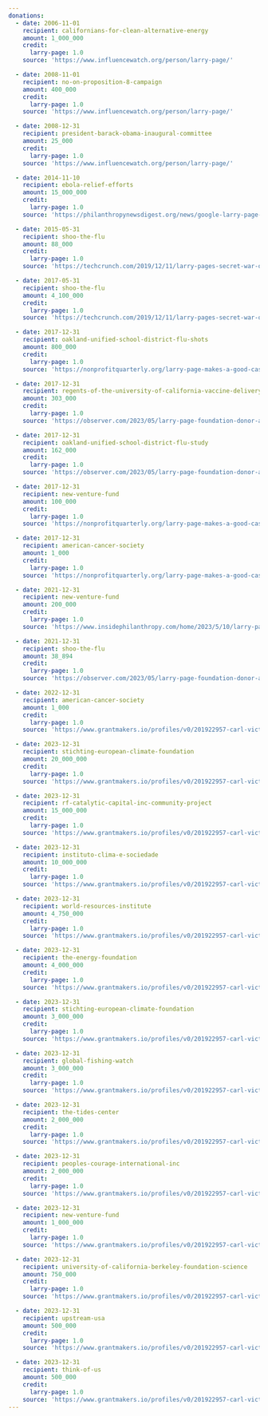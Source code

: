 ```yaml
---
donations:
  - date: 2006-11-01
    recipient: californians-for-clean-alternative-energy
    amount: 1_000_000
    credit:
      larry-page: 1.0
    source: 'https://www.influencewatch.org/person/larry-page/'

  - date: 2008-11-01
    recipient: no-on-proposition-8-campaign
    amount: 400_000
    credit:
      larry-page: 1.0
    source: 'https://www.influencewatch.org/person/larry-page/'

  - date: 2008-12-31
    recipient: president-barack-obama-inaugural-committee
    amount: 25_000
    credit:
      larry-page: 1.0
    source: 'https://www.influencewatch.org/person/larry-page/'

  - date: 2014-11-10
    recipient: ebola-relief-efforts
    amount: 15_000_000
    credit:
      larry-page: 1.0
    source: 'https://philanthropynewsdigest.org/news/google-larry-page-pledge-30-million-for-ebola-relief-efforts'

  - date: 2015-05-31
    recipient: shoo-the-flu
    amount: 88_000
    credit:
      larry-page: 1.0
    source: 'https://techcrunch.com/2019/12/11/larry-pages-secret-war-on-the-flu/'

  - date: 2017-05-31
    recipient: shoo-the-flu
    amount: 4_100_000
    credit:
      larry-page: 1.0
    source: 'https://techcrunch.com/2019/12/11/larry-pages-secret-war-on-the-flu/'

  - date: 2017-12-31
    recipient: oakland-unified-school-district-flu-shots
    amount: 800_000
    credit:
      larry-page: 1.0
    source: 'https://nonprofitquarterly.org/larry-page-makes-a-good-case-for-the-regulation-of-donor-advised-funds/'

  - date: 2017-12-31
    recipient: regents-of-the-university-of-california-vaccine-delivery-study
    amount: 303_000
    credit:
      larry-page: 1.0
    source: 'https://observer.com/2023/05/larry-page-foundation-donor-advised-funds-6-7-billion/'

  - date: 2017-12-31
    recipient: oakland-unified-school-district-flu-study
    amount: 162_000
    credit:
      larry-page: 1.0
    source: 'https://observer.com/2023/05/larry-page-foundation-donor-advised-funds-6-7-billion/'

  - date: 2017-12-31
    recipient: new-venture-fund
    amount: 100_000
    credit:
      larry-page: 1.0
    source: 'https://nonprofitquarterly.org/larry-page-makes-a-good-case-for-the-regulation-of-donor-advised-funds/'

  - date: 2017-12-31
    recipient: american-cancer-society
    amount: 1_000
    credit:
      larry-page: 1.0
    source: 'https://nonprofitquarterly.org/larry-page-makes-a-good-case-for-the-regulation-of-donor-advised-funds/'

  - date: 2021-12-31
    recipient: new-venture-fund
    amount: 200_000
    credit:
      larry-page: 1.0
    source: 'https://www.insidephilanthropy.com/home/2023/5/10/larry-pages-foundation-doubled-in-size-to-hit-67-billion-in-assets-98-of-giving-goes-to-dafs'

  - date: 2021-12-31
    recipient: shoo-the-flu
    amount: 38_894
    credit:
      larry-page: 1.0
    source: 'https://observer.com/2023/05/larry-page-foundation-donor-advised-funds-6-7-billion/'

  - date: 2022-12-31
    recipient: american-cancer-society
    amount: 1_000
    credit:
      larry-page: 1.0
    source: 'https://www.grantmakers.io/profiles/v0/201922957-carl-victor-page-memorial-foundation/'

  - date: 2023-12-31
    recipient: stichting-european-climate-foundation
    amount: 20_000_000
    credit:
      larry-page: 1.0
    source: 'https://www.grantmakers.io/profiles/v0/201922957-carl-victor-page-memorial-foundation/'

  - date: 2023-12-31
    recipient: rf-catalytic-capital-inc-community-project
    amount: 15_000_000
    credit:
      larry-page: 1.0
    source: 'https://www.grantmakers.io/profiles/v0/201922957-carl-victor-page-memorial-foundation/'

  - date: 2023-12-31
    recipient: instituto-clima-e-sociedade
    amount: 10_000_000
    credit:
      larry-page: 1.0
    source: 'https://www.grantmakers.io/profiles/v0/201922957-carl-victor-page-memorial-foundation/'

  - date: 2023-12-31
    recipient: world-resources-institute
    amount: 4_750_000
    credit:
      larry-page: 1.0
    source: 'https://www.grantmakers.io/profiles/v0/201922957-carl-victor-page-memorial-foundation/'

  - date: 2023-12-31
    recipient: the-energy-foundation
    amount: 4_000_000
    credit:
      larry-page: 1.0
    source: 'https://www.grantmakers.io/profiles/v0/201922957-carl-victor-page-memorial-foundation/'

  - date: 2023-12-31
    recipient: stichting-european-climate-foundation
    amount: 3_000_000
    credit:
      larry-page: 1.0
    source: 'https://www.grantmakers.io/profiles/v0/201922957-carl-victor-page-memorial-foundation/'

  - date: 2023-12-31
    recipient: global-fishing-watch
    amount: 3_000_000
    credit:
      larry-page: 1.0
    source: 'https://www.grantmakers.io/profiles/v0/201922957-carl-victor-page-memorial-foundation/'

  - date: 2023-12-31
    recipient: the-tides-center
    amount: 2_000_000
    credit:
      larry-page: 1.0
    source: 'https://www.grantmakers.io/profiles/v0/201922957-carl-victor-page-memorial-foundation/'

  - date: 2023-12-31
    recipient: peoples-courage-international-inc
    amount: 2_000_000
    credit:
      larry-page: 1.0
    source: 'https://www.grantmakers.io/profiles/v0/201922957-carl-victor-page-memorial-foundation/'

  - date: 2023-12-31
    recipient: new-venture-fund
    amount: 1_000_000
    credit:
      larry-page: 1.0
    source: 'https://www.grantmakers.io/profiles/v0/201922957-carl-victor-page-memorial-foundation/'

  - date: 2023-12-31
    recipient: university-of-california-berkeley-foundation-science
    amount: 750_000
    credit:
      larry-page: 1.0
    source: 'https://www.grantmakers.io/profiles/v0/201922957-carl-victor-page-memorial-foundation/'

  - date: 2023-12-31
    recipient: upstream-usa
    amount: 500_000
    credit:
      larry-page: 1.0
    source: 'https://www.grantmakers.io/profiles/v0/201922957-carl-victor-page-memorial-foundation/'

  - date: 2023-12-31
    recipient: think-of-us
    amount: 500_000
    credit:
      larry-page: 1.0
    source: 'https://www.grantmakers.io/profiles/v0/201922957-carl-victor-page-memorial-foundation/'
---
```

